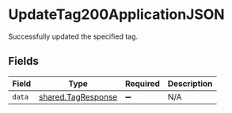 # UpdateTag200ApplicationJSON

Successfully updated the specified tag.


## Fields

| Field                                                    | Type                                                     | Required                                                 | Description                                              |
| -------------------------------------------------------- | -------------------------------------------------------- | -------------------------------------------------------- | -------------------------------------------------------- |
| `data`                                                   | [shared.TagResponse](../../models/shared/tagresponse.md) | :heavy_minus_sign:                                       | N/A                                                      |